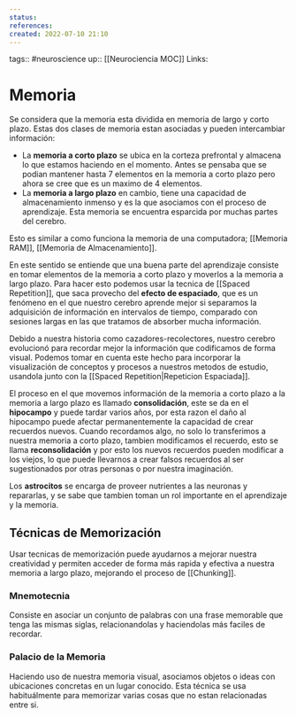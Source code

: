 ```yaml
---
status:
references:
created: 2022-07-10 21:10
---
```

tags:: #neuroscience 
up:: [[Neurociencia MOC]]
Links: 
# Memoria
Se considera que la memoria esta dividida en memoria de largo y corto plazo. Estas dos clases de memoria estan asociadas y pueden intercambiar información:
- La **memoria a corto plazo** se ubica en la corteza prefrontal y almacena lo que estamos haciendo en el momento. Antes se pensaba que se podian mantener hasta 7 elementos en la memoria a corto plazo pero ahora se cree que es un maximo de 4 elementos.
- La **memoria a largo plazo** en cambio, tiene una capacidad de almacenamiento inmenso y es la que asociamos con el proceso de aprendizaje. Esta memoria se encuentra esparcida por muchas partes del cerebro.

Esto es similar a como funciona la memoria de una computadora; [[Memoria RAM]], [[Memoria de Almacenamiento]].

En este sentido se entiende que una buena parte del aprendizaje consiste en tomar elementos de la memoria a corto plazo y moverlos a la memoria a largo plazo. Para hacer esto podemos usar la tecnica de [[Spaced Repetition]], que saca provecho del **efecto de espaciado**, que es un fenómeno en el que nuestro cerebro aprende mejor si separamos la adquisición de información en intervalos de tiempo, comparado con sesiones largas en las que tratamos de absorber mucha información.

Debido a nuestra historia como cazadores-recolectores, nuestro cerebro evolucionó para recordar mejor la información que codificamos de forma visual. Podemos tomar en cuenta este hecho para incorporar la visualización de conceptos y procesos a nuestros metodos de estudio, usandola junto con la [[Spaced Repetition|Repeticion Espaciada]].

El proceso en el que movemos información de la memoria a corto plazo a la memoria a largo plazo es llamado **consolidación**, este se da en el **hipocampo** y puede tardar varios años, por esta razon el daño al hipocampo puede afectar permanentemente la capacidad de crear recuerdos nuevos. Cuando recordamos algo, no solo lo transferimos a nuestra memoria a corto plazo, tambien modificamos el recuerdo, esto se llama **reconsolidación** y por esto los nuevos recuerdos pueden modificar a los viejos, lo que puede llevarnos a crear falsos recuerdos al ser sugestionados por otras personas o por nuestra imaginación.

Los **astrocitos** se encarga de proveer nutrientes a las neuronas y repararlas, y se sabe que tambien toman un rol importante en el aprendizaje y la memoria.

## Técnicas de Memorización
Usar tecnicas de memorización puede ayudarnos a mejorar nuestra creatividad y permiten acceder de forma más rapida y efectiva a nuestra memoria a largo plazo, mejorando el proceso de [[Chunking]].

### Mnemotecnia
Consiste en asociar un conjunto de palabras con una frase memorable que tenga las mismas siglas, relacionandolas y haciendolas más faciles de recordar.

### Palacio de la Memoria
Haciendo uso de nuestra memoria visual, asociamos objetos o ideas con ubicaciones concretas en un lugar conocido. Esta técnica se usa habituálmente para memorizar varias cosas que no estan relacionadas entre si.